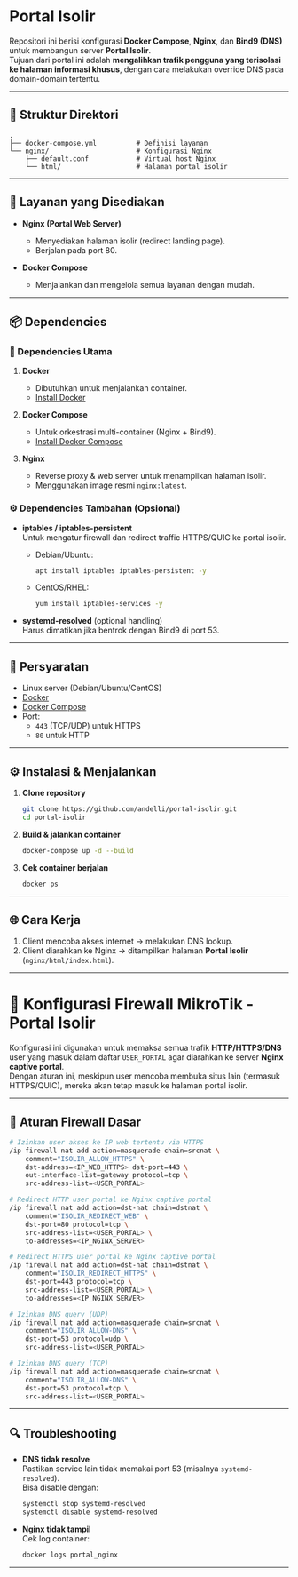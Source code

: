 # Portal Isolir

Repositori ini berisi konfigurasi **Docker Compose**, **Nginx**, dan **Bind9 (DNS)** untuk membangun server **Portal Isolir**.  
Tujuan dari portal ini adalah **mengalihkan trafik pengguna yang terisolasi ke halaman informasi khusus**, dengan cara melakukan override DNS pada domain-domain tertentu.

---

## 📂 Struktur Direktori

```text
.
├── docker-compose.yml          # Definisi layanan
└── nginx/                      # Konfigurasi Nginx
    ├── default.conf            # Virtual host Nginx
    └── html/                   # Halaman portal isolir
```

---

## 🚀 Layanan yang Disediakan

- **Nginx (Portal Web Server)**  
  - Menyediakan halaman isolir (redirect landing page).  
  - Berjalan pada port 80.  

- **Docker Compose**  
  - Menjalankan dan mengelola semua layanan dengan mudah.

---

## 📦 Dependencies

### 🔑 Dependencies Utama
1. **Docker**  
   - Dibutuhkan untuk menjalankan container.  
   - [Install Docker](https://docs.docker.com/get-docker/)  

2. **Docker Compose**  
   - Untuk orkestrasi multi-container (Nginx + Bind9).  
   - [Install Docker Compose](https://docs.docker.com/compose/install/)  

3. **Nginx**  
   - Reverse proxy & web server untuk menampilkan halaman isolir.  
   - Menggunakan image resmi `nginx:latest`.

### ⚙️ Dependencies Tambahan (Opsional)
- **iptables / iptables-persistent**  
  Untuk mengatur firewall dan redirect traffic HTTPS/QUIC ke portal isolir.  
  - Debian/Ubuntu:  
    ```bash
    apt install iptables iptables-persistent -y
    ```
  - CentOS/RHEL:  
    ```bash
    yum install iptables-services -y
    ```

- **systemd-resolved** (optional handling)  
  Harus dimatikan jika bentrok dengan Bind9 di port 53.

---

## 🔧 Persyaratan

- Linux server (Debian/Ubuntu/CentOS)  
- [Docker](https://docs.docker.com/get-docker/)  
- [Docker Compose](https://docs.docker.com/compose/install/)  
- Port:
  - `443` (TCP/UDP) untuk HTTPS  
  - `80` untuk HTTP  

---

## ⚙️ Instalasi & Menjalankan

1. **Clone repository**
   ```bash
   git clone https://github.com/andelli/portal-isolir.git
   cd portal-isolir
   ```

2. **Build & jalankan container**
   ```bash
   docker-compose up -d --build
   ```

3. **Cek container berjalan**
   ```bash
   docker ps
   ```

---

## 🌐 Cara Kerja

1. Client mencoba akses internet → melakukan DNS lookup.  
3. Client diarahkan ke Nginx → ditampilkan halaman **Portal Isolir** (`nginx/html/index.html`).  

---

# 📌 Konfigurasi Firewall MikroTik - Portal Isolir

Konfigurasi ini digunakan untuk memaksa semua trafik **HTTP/HTTPS/DNS** user yang masuk dalam daftar `USER_PORTAL` agar diarahkan ke server **Nginx captive portal**.  
Dengan aturan ini, meskipun user mencoba membuka situs lain (termasuk HTTPS/QUIC), mereka akan tetap masuk ke halaman portal isolir.

---

## 🔹 Aturan Firewall Dasar

```bash
# Izinkan user akses ke IP web tertentu via HTTPS
/ip firewall nat add action=masquerade chain=srcnat \
    comment="ISOLIR_ALLOW_HTTPS" \
    dst-address=<IP_WEB_HTTPS> dst-port=443 \
    out-interface-list=gateway protocol=tcp \
    src-address-list=<USER_PORTAL>

# Redirect HTTP user portal ke Nginx captive portal
/ip firewall nat add action=dst-nat chain=dstnat \
    comment="ISOLIR_REDIRECT_WEB" \
    dst-port=80 protocol=tcp \
    src-address-list=<USER_PORTAL> \
    to-addresses=<IP_NGINX_SERVER>

# Redirect HTTPS user portal ke Nginx captive portal
/ip firewall nat add action=dst-nat chain=dstnat \
    comment="ISOLIR_REDIRECT_HTTPS" \
    dst-port=443 protocol=tcp \
    src-address-list=<USER_PORTAL> \
    to-addresses=<IP_NGINX_SERVER>

# Izinkan DNS query (UDP)
/ip firewall nat add action=masquerade chain=srcnat \
    comment="ISOLIR_ALLOW-DNS" \
    dst-port=53 protocol=udp \
    src-address-list=<USER_PORTAL>

# Izinkan DNS query (TCP)
/ip firewall nat add action=masquerade chain=srcnat \
    comment="ISOLIR_ALLOW-DNS" \
    dst-port=53 protocol=tcp \
    src-address-list=<USER_PORTAL>
 ```

---

## 🔍 Troubleshooting

- **DNS tidak resolve**  
  Pastikan service lain tidak memakai port 53 (misalnya `systemd-resolved`).  
  Bisa disable dengan:
  ```bash
  systemctl stop systemd-resolved
  systemctl disable systemd-resolved
  ```

- **Nginx tidak tampil**  
  Cek log container:
  ```bash
  docker logs portal_nginx
  ```

---

